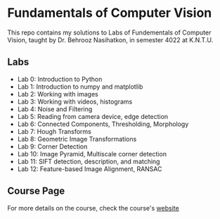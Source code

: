 # Fundamentals of Computer Vision
This repo contains my solutions to Labs of Fundementals of Computer Vision, taught by Dr. Behrooz Nasihatkon, in semester 4022 at K.N.T.U. 

## Labs
- Lab 0: Introduction to Python
- Lab 1: Introduction to numpy and matplotlib
- Lab 2: Working with images
- Lab 3: Working with videos, histograms
- Lab 4: Noise and Filtering
- Lab 5: Reading from camera device, edge detection
- Lab 6: Connected Components, Thresholding, Morphology
- Lab 7: Hough Transforms
- Lab 8: Geometric Image Transformations
- Lab 9: Corner Detection
- Lab 10: Image Pyramid, Multiscale corner detection
- Lab 11: SIFT detection, description, and matching
- Lab 12: Feature-based Image Alignment, RANSAC

## Course Page
For more details on the course, check the course's [website](https://wp.kntu.ac.ir/nasihatkon/teaching/cvug/s2024/)
